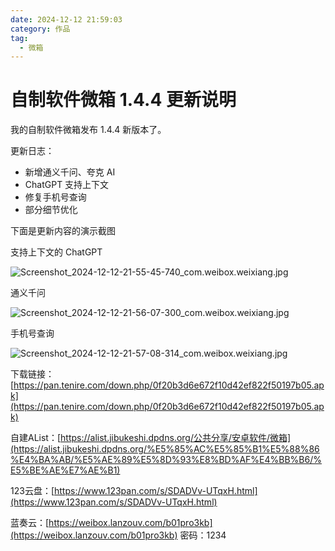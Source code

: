 ```yaml
---
date: 2024-12-12 21:59:03
category: 作品
tag: 
  - 微箱
---
```


# 自制软件微箱 1.4.4 更新说明

我的自制软件微箱发布 1.4.4 新版本了。

更新日志：

- 新增通义千问、夸克 AI
- ChatGPT 支持上下文
- 修复手机号查询
- 部分细节优化

下面是更新内容的演示截图

支持上下文的 ChatGPT

![Screenshot_2024-12-12-21-55-45-740_com.weibox.weixiang.jpg](/assets/pictures/weixiang-1.4.4/Screenshot_2024-12-12-21-55-45-740_com.weibox.weixiang.jpg)

通义千问

![Screenshot_2024-12-12-21-56-07-300_com.weibox.weixiang.jpg](/assets/pictures/weixiang-1.4.4/Screenshot_2024-12-12-21-56-07-300_com.weibox.weixiang.jpg)

手机号查询

![Screenshot_2024-12-12-21-57-08-314_com.weibox.weixiang.jpg](/assets/pictures/weixiang-1.4.4/Screenshot_2024-12-12-21-57-08-314_com.weibox.weixiang.jpg)

下载链接：[https://pan.tenire.com/down.php/0f20b3d6e672f10d42ef822f50197b05.apk](https://pan.tenire.com/down.php/0f20b3d6e672f10d42ef822f50197b05.apk)

自建AList：[https://alist.jibukeshi.dpdns.org/公共分享/安卓软件/微箱](https://alist.jibukeshi.dpdns.org/%E5%85%AC%E5%85%B1%E5%88%86%E4%BA%AB/%E5%AE%89%E5%8D%93%E8%BD%AF%E4%BB%B6/%E5%BE%AE%E7%AE%B1)

123云盘：[https://www.123pan.com/s/SDADVv-UTqxH.html](https://www.123pan.com/s/SDADVv-UTqxH.html)

蓝奏云：[https://weibox.lanzouv.com/b01pro3kb](https://weibox.lanzouv.com/b01pro3kb) 密码：1234